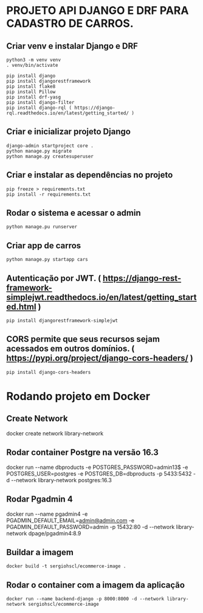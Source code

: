 # PROJETO API DJANGO E DRF PARA CADASTRO DE CARROS.

## Criar venv e instalar Django e DRF

    python3 -m venv venv
    . venv/bin/activate

    pip install django
    pip install djangorestframework
    pip install flake8
    pip install Pillow
    pip install drf-yasg
    pip install django-filter
    pip install django-rql ( https://django-rql.readthedocs.io/en/latest/getting_started/ )

## Criar e inicializar projeto Django

    django-admin startproject core .
    python manage.py migrate
    python manage.py createsuperuser

## Criar e instalar as dependências no projeto

    pip freeze > requirements.txt
    pip install -r requirements.txt

## Rodar o sistema e acessar o admin

    python manage.pu runserver

## Criar app de carros

    python manage.py startapp cars

## Autenticação por JWT. ( https://django-rest-framework-simplejwt.readthedocs.io/en/latest/getting_started.html )

    pip install djangorestframework-simplejwt

## CORS permite que seus recursos sejam acessados ​​em outros domínios. ( https://pypi.org/project/django-cors-headers/ )

    pip install django-cors-headers


# Rodando projeto em Docker

## Create Network
docker create network library-network

## Rodar container Postgre na versão 16.3
docker run --name dbproducts -e POSTGRES_PASSWORD=admin13$ -e POSTGRES_USER=postgres -e POSTGRES_DB=dbproducts -p 5433:5432 -d --network library-network postgres:16.3

## Rodar Pgadmin 4
docker run --name pgadmin4 -e PGADMIN_DEFAULT_EMAIL=admin@admin.com -e PGADMIN_DEFAULT_PASSWORD=admin -p 15432:80 -d --network library-network dpage/pgadmin4:8.9

## Buildar a imagem
    docker build -t sergiohscl/ecommerce-image .

## Rodar o container com a imagem da aplicação
    docker run --name backend-django -p 8000:8000 -d --network library-network sergiohscl/ecommerce-image
